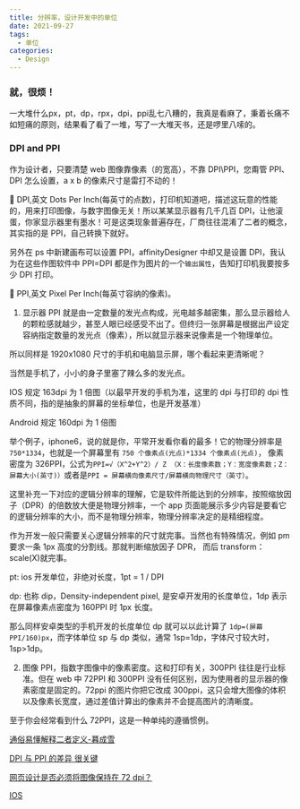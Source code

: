 ```yaml
---
title: 分辨率，设计开发中的单位
date: 2021-09-27
tags:
  - 单位
categories:
  - Design
---
```


<h3>就，很烦！</h3>
一大堆什么px，pt，dp，rpx，dpi，ppi乱七八糟的，我真是看麻了，秉着长痛不如短痛的原则，结果看了看了一堆，写了一大堆天书，还是啰里八嗦的。

<h3>DPI and PPI</h3>

作为设计者，只要清楚 web 图像靠像素（的宽高），不靠 DPI\PPI，您甭管 PPI、DPI 怎么设置，a x b 的像素尺寸是雷打不动的！

:unicorn:
DPI,英文 Dots Per Inch(每英寸的点数)，打印机知道吧，描述这玩意的性能的，用来打印图像，与数字图像无关！所以某某显示器有几千几百 DPI，让他滚蛋，你家显示器里有墨水！可是这类现象普遍存在，厂商往往混淆了二者的概念，其实指的是 PPI，自己转换下就好。

另外在 ps 中新建画布可以设置 PPI，affinityDesigner 中却又是设置 DPI，我认为在这些作图软件中 PPI=DPI 都是作为图片的一个`输出属性`，告知打印机我要按多少 DPI 打印。

:unicorn:
PPI,英文 Pixel Per Inch(每英寸容纳的像素)。

1. 显示器 PPI 就是由一定数量的发光点构成，光电越多越密集，那么显示器给人的颗粒感就越少，甚至人眼已经感受不出了。但终归一张屏幕是根据出产设定容纳指定数量的发光点（像素），所以就显示器来说像素是一个物理单位。

所以同样是 1920x1080 尺寸的手机和电脑显示屏，哪个看起来更清晰呢？

当然是手机了，小小的身子里塞了辣么多的发光点。

IOS 规定 163dpi 为 1 倍图（以最早开发的手机为准，这里的 dpi 与打印的 dpi 性质不同，指的是抽象的屏幕的坐标单位，也是开发基准）

Android 规定 160dpi 为 1 倍图

举个例子，iphone6，说的就是你，平常开发看你看的最多！它的物理分辨率是 `750*1334`，也就是一个屏幕里有 `750 个像素点(光点)*1334 个像素点(光点)`，
像素密度为 326PPI，公式为`PPI=√（X^2+Y^2）/ Z （X：长度像素数；Y：宽度像素数；Z：屏幕大小(英寸)）`或者是`PPI = 屏幕横向像素尺寸/屏幕横向物理尺寸（英寸）`。

这里补充一下对应的逻辑分辨率的理解，它是软件所能达到的分辨率，按照缩放因子（DPR）的倍数放大便是物理分辨率，一个 app 页面能展示多少内容是要看它的逻辑分辨率的大小，而不是物理分辨率，物理分辨率决定的是精细程度。

作为开发一般只需要关心逻辑分辨率的尺寸就完事。当然也有特殊情况，例如 pm 要求一条 1px 高度的分割线。那就判断缩放因子 DPR， 而后 transform：scale(X)就完事。

pt: ios 开发单位，非绝对长度，1pt = 1 / DPI

dp: 也称 dip，Density-independent pixel, 是安卓开发用的长度单位，1dp 表示在屏幕像素点密度为 160PPI 时 1px 长度。

那么同样安卓类型的手机开发的长度单位 dp 就可以以此计算了 `1dp=(屏幕 PPI/160)px`，而字体单位 sp 与 dp 类似，通常 1sp=1dp，字体尺寸较大时，1sp>1dp。

2. 图像 PPI，指数字图像中的像素密度。这和打印有关，300PPI 往往是行业标准。但在 web 中 72PPI 和 300PPI 没有任何区别，因为使用者的显示器的像素密度是固定的。72ppi 的图片你把它改成 300ppi，这只会增大图像的体积以及像素长宽度，通过差值计算出的像素并不会提高图片的清晰度。

至于你会经常看到什么 72PPI，这是一种单纯的遵循惯例。

[通俗易懂解释二者定义-暮成雪](https://www.zhihu.com/question/40506180)

[DPI 与 PPI 的差异 很关键](https://99designs.hk/blog/tips/ppi-vs-dpi-whats-the-difference/)

[网页设计是否必须将图像保持在 72 dpi？](https://graphicdesign.stackexchange.com/questions/13777/is-it-mandatory-to-keep-images-at-72-dpi-for-web-design)

[IOS](https://www.jianshu.com/p/551bc62f1c8d)

